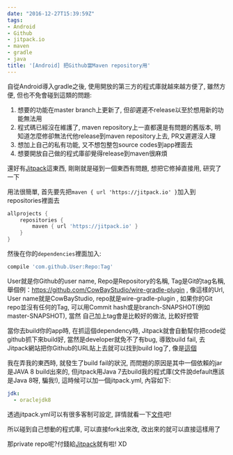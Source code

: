 ```yaml
---
date: "2016-12-27T15:39:59Z"
tags:
- Android
- Github
- jitpack.io
- maven
- gradle
- java
title: '[Android] 把Github當Maven repository用'
---
```


自從Android導入gradle之後, 使用開放的第三方的程式庫就越來越方便了, 雖然方便, 但也不免會碰到這類的問題:

1. 想要的功能在master branch上更新了, 但卻遲遲不release以至於想用新的功能無法用
1. 程式碼已經沒在維護了, maven repository上一直都還是有問題的舊版本, 明知道怎麼修卻無法代他release到maven repository上去, PR又遲遲沒人理
1. 想加上自己的私有功能, 又不想包整包source codes到app裡面去
1. 想要開放自己做的程式庫卻覺得release到maven很麻煩

還好有[Jitpack](https://jitpack.io/)這東西, 剛剛就是碰到一個東西有問題, 想把它修掉直接用, 研究了一下

用法很簡單, 首先要先把`maven { url 'https://jitpack.io' }`加入到repositories裡面去

```groovy
allprojects {
    repositories {
        maven { url 'https://jitpack.io' }
    }
}
```

然後在你的`dependencies`裡面加入:

```groovy
compile 'com.github.User:Repo:Tag'
```

User就是你Github的user name, Repo是Repository的名稱, Tag是Git的tag名稱, 舉個例：https://github.com/CowBayStudio/wire-gradle-plugin ,
像這樣的Url, User name就是CowBayStudio, repo就是wire-gradle-plugin , 如果你的Git repo並沒有任何的Tag, 可以用Commit hash或是branch-SNAPSHOT(例如master-SNAPSHOT), 當然
自己加上tag會是比較好的做法, 比較好控管

當你去build你的app時, 在抓這個dependency時, Jitpack就會自動幫你把code從github抓下來build好,
當然是developer就免不了有bug, 導致build fail, 去 Jitpack網站把你Github的URL貼上去就可以找到build log了, 像是[這個](https://jitpack.io/com/github/CowBayStudio/wire-gradle-plugin/ver11/build.log)

我在弄我的東西時, 就發生了build fail的狀況, 而問題的原因是其中一個依賴的jar是JAVA 8 build出來的, 但jitpack用Java 7去build我的程式庫(文件說default應該是Java 8呀, 騙我!),
這時候可以加一個jitpack.yml, 內容如下: 

```yml
jdk:
  - oraclejdk8
```

透過jitpack.yml可以有很多客制可設定, 詳情就看一下[文件](https://jitpack.io/docs/BUILDING/#build-customization)吧!

所以碰到自己想動的程式庫, 可以直接fork出來改, 改出來的就可以直接這樣用了

那private repo呢?付錢給[Jitpack](https://jitpack.io/private#subscribe)就有啦! XD